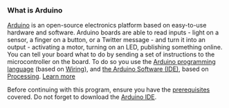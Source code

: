 ### What is Arduino

[Arduino](https://www.arduino.cc) is an open-source electronics platform based on easy-to-use hardware and software. Arduino boards are able to read inputs - light on a sensor, a finger on a button, or a Twitter message - and turn it into an output - activating a motor, turning on an LED, publishing something online. You can tell your board what to do by sending a set of instructions to the microcontroller on the board. To do so you use the [Arduino programming language](https://www.arduino.cc/en/Reference/HomePage) (based on [Wiring](http://wiring.org.co/)), and [the Arduino Software (IDE)](https://www.arduino.cc/en/Main/Software), based on [Processing](https://processing.org/). [Learn more](https://www.arduino.cc/en/Guide/Introduction)

Before continuing with this program, ensure you have the [prerequisites](https://www.arduino.cc/en/Guide/HomePage) covered. Do not forget to download the [Arduino IDE](http://arduino.cc/en/main/software).
